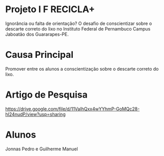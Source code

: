 # Projeto I F RECICLA+
Ignorância ou falta de orientação? O desafio de conscientizar sobre o descarte correto do lixo no 
Instituto Federal de Pernambuco Campus Jaboatão dos Guararapes-PE.
# Causa Principal
Promover entre os alunos a conscientização sobre o descarte correto do lixo.
# Artigo de Pesquisa
https://drive.google.com/file/d/11VaIhQxx4wYYhmP-GoMQc28-hI24nudP/view?usp=sharing
# Alunos 
Jonnas Pedro e Guilherme Manuel
